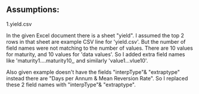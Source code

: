 Assumptions:
------------
1.yield.csv

In the given Excel document there is a sheet "yield". 
I assumed the top 2 rows in that sheet are example CSV line for 'yield.csv'.
But the number of field names were not matching to the number of values. 
There are 10 values for maturity, and 10 values for 'data values'. So I added extra field names like 'maturity1....maturity10,, and similarly 'value1...vlue10'.

Also given example doesn't have the fields "interpType"& "extraptype" instead there are "Days per Annum & Mean Reversion Rate". So I replaced these 2 field names with "interpType"& "extraptype".